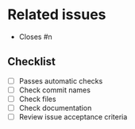 # Related issues

- Closes #n

## Checklist

- [ ] Passes automatic checks
- [ ] Check commit names
- [ ] Check files
- [ ] Check documentation
- [ ] Review issue acceptance criteria
